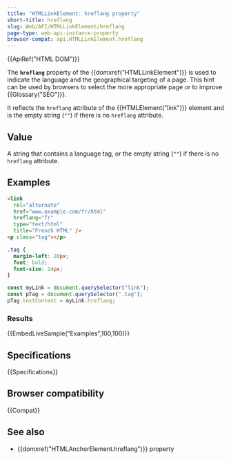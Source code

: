 ```yaml
---
title: "HTMLLinkElement: hreflang property"
short-title: hreflang
slug: Web/API/HTMLLinkElement/hreflang
page-type: web-api-instance-property
browser-compat: api.HTMLLinkElement.hreflang
---
```


{{ApiRef("HTML DOM")}}

The **`hreflang`** property of the {{domxref("HTMLLinkElement")}} is used to indicate the language and the geographical targeting of a page. This hint can be used by browsers to select the more appropriate page or to improve {{Glossary("SEO")}}.

It reflects the `hreflang` attribute of the {{HTMLElement("link")}} element and is the empty string (`""`) if there is no `hreflang` attribute.

## Value

A string that contains a language tag, or the empty string (`""`) if there is no `hreflang` attribute.

## Examples

```html
<link
  rel="alternate"
  href="www.example.com/fr/html"
  hreflang="fr"
  type="text/html"
  title="French HTML" />
<p class="tag"></p>
```

```css
.tag {
  margin-left: 20px;
  font: bold;
  font-size: 24px;
}
```

```js
const myLink = document.querySelector("link");
const pTag = document.querySelector(".tag");
pTag.textContent = myLink.hreflang;
```

### Results

{{EmbedLiveSample("Examples",100,100)}}

## Specifications

{{Specifications}}

## Browser compatibility

{{Compat}}

## See also

- {{domxref("HTMLAnchorElement.hreflang")}} property
